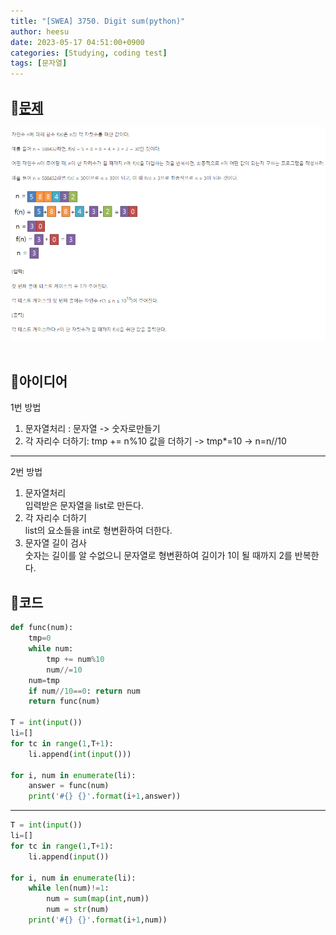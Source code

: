 ```yaml
---
title: "[SWEA] 3750. Digit sum(python)"
author: heesu
date: 2023-05-17 04:51:00+0900
categories: [Studying, coding test]
tags: [문자열]
---
```


## 📌[문제](https://swexpertacademy.com/main/code/problem/problemDetail.do?problemLevel=3&contestProbId=AWHPiSYKAD0DFAUn&categoryId=AWHPiSYKAD0DFAUn&categoryType=CODE&problemTitle=&orderBy=PASS_RATE&selectCodeLang=PYTHON&select-1=3&pageSize=10&pageIndex=11)

![Alt text](https://github.com/skagmltn7/practice_coding_test/blob/main/SWEA/problem/problem_3750.PNG?raw=true)
<br><br>

## 💪아이디어<br>

1번 방법<br>
1. 문자열처리 : 문자열 -> 숫자로만들기<br>
2. 각 자리수 더하기: tmp += n%10 값을 더하기 -> tmp*=10 -> n=n//10  

----

2번 방법<br>
1. 문자열처리<br>
입력받은 문자열을 list로 만든다. 
2. 각 자리수 더하기<br>
list의 요소들을 int로 형변환하여 더한다.
3. 문자열 길이 검사<br>
숫자는 길이를 알 수없으니 문자열로 형변환하여 길이가 1이 될 때까지 2를 반복한다.<br>

## 🥂코드

```python
def func(num):
    tmp=0
    while num:
        tmp += num%10
        num//=10
    num=tmp
    if num//10==0: return num
    return func(num)

T = int(input())
li=[]
for tc in range(1,T+1):
    li.append(int(input()))

for i, num in enumerate(li):
    answer = func(num)
    print('#{} {}'.format(i+1,answer))
```

----


```python
T = int(input())
li=[]
for tc in range(1,T+1):
    li.append(input())

for i, num in enumerate(li):
    while len(num)!=1:
        num = sum(map(int,num))
        num = str(num)
    print('#{} {}'.format(i+1,num))
```